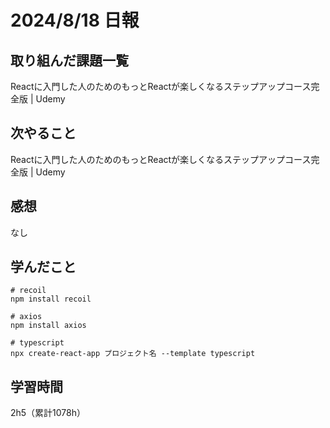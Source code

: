 # 2024/8/18 日報
## 取り組んだ課題一覧
Reactに入門した人のためのもっとReactが楽しくなるステップアップコース完全版 | Udemy

## 次やること
Reactに入門した人のためのもっとReactが楽しくなるステップアップコース完全版 | Udemy

## 感想
なし


## 学んだこと
```
# recoil
npm install recoil

# axios
npm install axios

# typescript
npx create-react-app プロジェクト名 --template typescript
```


## 学習時間
2h5（累計1078h）
